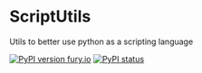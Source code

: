 # ScriptUtils

Utils to better use python as a scripting language

[![PyPI version fury.io](https://badge.fury.io/py/scriptutil.svg)](https://pypi.python.org/pypi/scriptutil/)
[![PyPI status](https://img.shields.io/pypi/status/scriptutil.svg)](https://pypi.python.org/pypi/scriptutil/)
